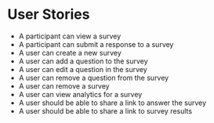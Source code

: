 # User Stories

 - A participant can view a survey
 - A participant can submit a response to a survey
 - A user can create a new survey
 - A user can add a question to the survey
 - A user can edit a question in the survey
 - A user can remove a question from the survey
 - A user can remove a survey
 - A user can view analytics for a survey
 - A user should be able to share a link to answer the survey
 - A user should be able to share a link to survey results
